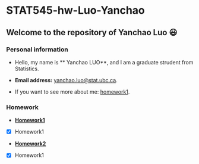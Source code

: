 # STAT545-hw-Luo-Yanchao

## Welcome to the repository of Yanchao Luo :smiley:

### Personal information

-  Hello, my name is ** Yanchao LUO**, and I am a graduate strudent from Statistics.

- **Email address:** yanchao.luo@stat.ubc.ca.

- If you want to see more about me: [homework1](https://github.com/yanchaoluo/STAT545-hw01-LUO-YANCHAO).

### Homework


+ **[Homework1](https://github.com/yanchaoluo/STAT545-hw01-LUO-YANCHAO)**

- [x] Homework1

+ **[Homework2](https://github.com/yanchaoluo/STAT545-hw-Luo-Yanchao/tree/master/hw2)**    

- [x] Homework1